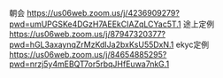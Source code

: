 朝会
https://us06web.zoom.us/j/4236909279?pwd=umUPGSKe4DGzH7AEEkCIAZqLCYac5T.1
途上定例
https://us06web.zoom.us/j/87947320377?pwd=hGL3axaynqZrMzKdIJa2bxKsU55DxN.1
ekyc定例
https://us06web.zoom.us/j/84654885295?pwd=nrzj5y4mEBQT7or5rbqJHfEuwa7nkG.1
